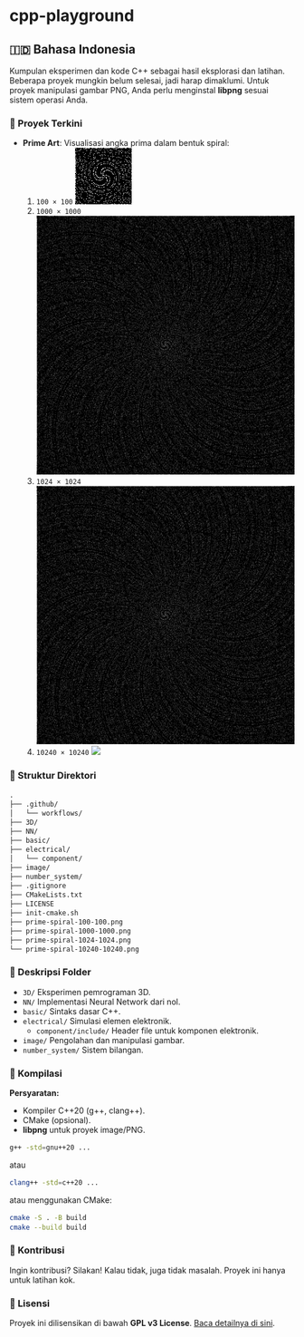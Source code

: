 # cpp-playground

## 🇮🇩 Bahasa Indonesia

Kumpulan eksperimen dan kode C++ sebagai hasil eksplorasi dan latihan. Beberapa proyek mungkin belum selesai, jadi harap dimaklumi. Untuk proyek manipulasi gambar PNG, Anda perlu menginstal **libpng** sesuai sistem operasi Anda.

### 🎨 Proyek Terkini
- **Prime Art**: Visualisasi angka prima dalam bentuk spiral:
  1. `100 × 100` ![](prime-spiral-100-100.png)
  2. `1000 × 1000` ![](prime-spiral-1000-1000.png)
  3. `1024 × 1024` ![](prime-spiral-1024-1024.png)
  4. `10240 × 10240` ![](prime-spiral-10240-10240.png)

### 📂 Struktur Direktori
```
.
├── .github/
│   └── workflows/
├── 3D/
├── NN/
├── basic/
├── electrical/
│   └── component/
├── image/
├── number_system/
├── .gitignore
├── CMakeLists.txt
├── LICENSE
├── init-cmake.sh
├── prime-spiral-100-100.png
├── prime-spiral-1000-1000.png
├── prime-spiral-1024-1024.png
└── prime-spiral-10240-10240.png
```

### 📁 Deskripsi Folder
- `3D/`                     Eksperimen pemrograman 3D.
- `NN/`                     Implementasi Neural Network dari nol.
- `basic/`                  Sintaks dasar C++.
- `electrical/`             Simulasi elemen elektronik.
  - `component/include/`    Header file untuk komponen elektronik.
- `image/`                  Pengolahan dan manipulasi gambar.
- `number_system/`          Sistem bilangan.

### 🚀 Kompilasi
**Persyaratan:**
- Kompiler C++20 (g++, clang++).
- CMake (opsional).
- **libpng** untuk proyek image/PNG.

```bash
g++ -std=gnu++20 ...
```
atau
```bash
clang++ -std=c++20 ...
```
atau menggunakan CMake:
```bash
cmake -S . -B build
cmake --build build
```

### 🤝 Kontribusi
Ingin kontribusi? Silakan! Kalau tidak, juga tidak masalah. Proyek ini hanya untuk latihan kok.

### 📜 Lisensi
Proyek ini dilisensikan di bawah **GPL v3 License**. [Baca detailnya di sini](LICENSE).

